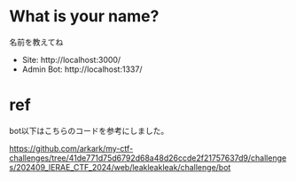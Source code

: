 # What is your name?

名前を教えてね

- Site: http://localhost:3000/
- Admin Bot: http://localhost:1337/

# ref

bot以下はこちらのコードを参考にしました。

https://github.com/arkark/my-ctf-challenges/tree/41de771d75d6792d68a48d26ccde2f21757637d9/challenges/202409_IERAE_CTF_2024/web/leakleakleak/challenge/bot
